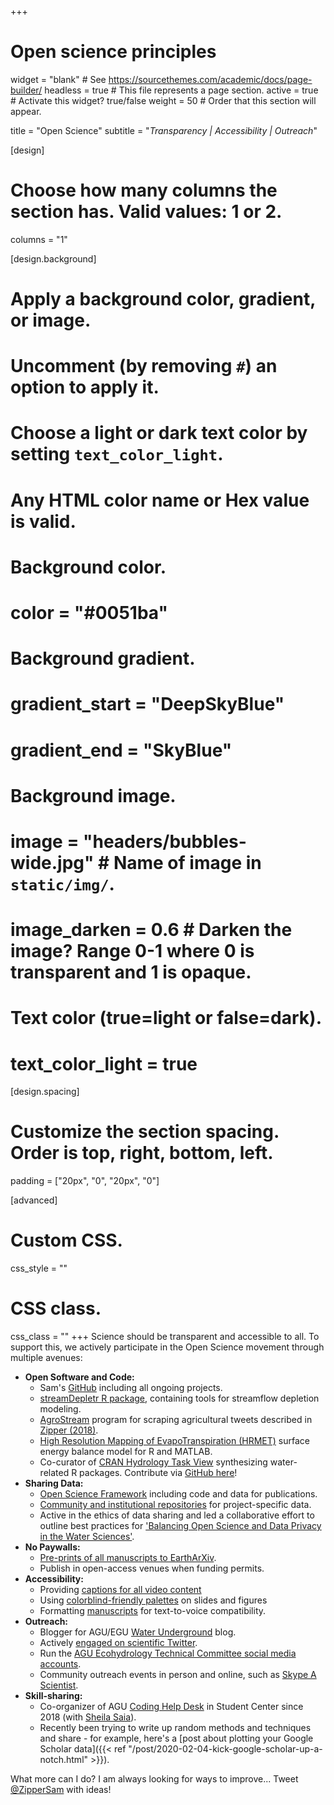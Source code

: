 +++
# Open science principles

widget = "blank"  # See https://sourcethemes.com/academic/docs/page-builder/
headless = true # This file represents a page section.
active = true  # Activate this widget? true/false
weight = 50  # Order that this section will appear.

title = "Open Science"
subtitle = "*Transparency | Accessibility | Outreach*"

[design]
  # Choose how many columns the section has. Valid values: 1 or 2.
  columns = "1"

[design.background]
  # Apply a background color, gradient, or image.
  #   Uncomment (by removing `#`) an option to apply it.
  #   Choose a light or dark text color by setting `text_color_light`.
  #   Any HTML color name or Hex value is valid.

  # Background color.
  # color = "#0051ba"
  
  # Background gradient.
  # gradient_start = "DeepSkyBlue"
  # gradient_end = "SkyBlue"
  
  # Background image.
  # image = "headers/bubbles-wide.jpg"  # Name of image in `static/img/`.
  # image_darken = 0.6  # Darken the image? Range 0-1 where 0 is transparent and 1 is opaque.

  # Text color (true=light or false=dark).
  # text_color_light = true

[design.spacing]
  # Customize the section spacing. Order is top, right, bottom, left.
  padding = ["20px", "0", "20px", "0"]

[advanced]
 # Custom CSS. 
 css_style = ""
 
 # CSS class.
 css_class = ""
+++
Science should be transparent and accessible to all. To support this, we actively participate in the Open Science movement through multiple avenues:
 - **Open Software and Code:** 
   - Sam's [GitHub](https://www.github.com/samzipper) including all ongoing projects.
   - [streamDepletr R package](https://cran.r-project.org/package=streamDepletr), containing tools for streamflow depletion modeling.
   - [AgroStream](https://github.com/samzipper/AgroStream) program for scraping agricultural tweets described in [Zipper (2018)](https://dl.sciencesocieties.org/publications/aj/articles/110/1/349).
   - [High Resolution Mapping of EvapoTranspiration (HRMET)](https://github.com/samzipper/HRMET) surface energy balance model for R and MATLAB.
   - Co-curator of [CRAN Hydrology Task View](https://cran.r-project.org/web/views/Hydrology.html) synthesizing water-related R packages. Contribute via [GitHub here](https://github.com/ropensci/Hydrology/)!
 - **Sharing Data:** 
   - [Open Science Framework](https://osf.io/jx68u/) including code and data for publications.
   - [Community and institutional repositories](https://lter.limnology.wisc.edu/power-search/data-set?search_api_views_fulltext=Zipper) for project-specific data.
   - Active in the ethics of data sharing and led a collaborative effort to outline best practices for ['Balancing Open Science and Data Privacy in the Water Sciences'](https://agupubs.onlinelibrary.wiley.com/doi/abs/10.1029/2019WR025080).
 - **No Paywalls:** 
   - [Pre-prints of all manuscripts to EarthArXiv](https://osf.io/jx68u/).
   - Publish in open-access venues when funding permits.
 - **Accessibility:** 
   - Providing [captions for all video content](https://www.youtube.com/watch?v=DaTFs6VEpTU)
   - Using [colorblind-friendly palettes](https://sashat.me/2017/01/11/list-of-20-simple-distinct-colors/) on slides and figures
   - Formatting [manuscripts](https://osf.io/jx68u/) for text-to-voice compatibility.
 - **Outreach:** 
   - Blogger for AGU/EGU [Water Underground](https://blogs.agu.org/waterunderground/) blog.
   - Actively [engaged on scientific Twitter](https://www.twitter.com/ZipperSam).
   - Run the [AGU Ecohydrology Technical Committee social media accounts](https://twitter.com/AGUecohydro).
   - Community outreach events in person and online, such as [Skype A Scientist](https://www.skypeascientist.com/).
 - **Skill-sharing:** 
   - Co-organizer of AGU [Coding Help Desk](https://github.com/sheilasaia/agu-2019-coding-help-desk) in Student Center since 2018 (with [Sheila Saia](https://github.com/sheilasaia/agu-2019-coding-help-desk)).
   - Recently been trying to write up random methods and techniques and share - for example, here's a [post about plotting your Google Scholar data]({{< ref "/post/2020-02-04-kick-google-scholar-up-a-notch.html" >}}).

What more can I do? I am always looking for ways to improve... Tweet [@ZipperSam](https://www.twitter.com/ZipperSam) with ideas!